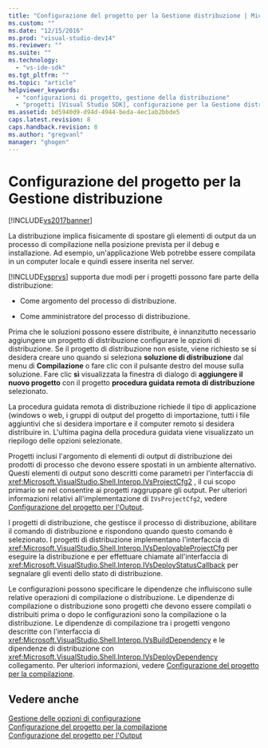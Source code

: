 ```yaml
---
title: "Configurazione del progetto per la Gestione distribuzione | Microsoft Docs"
ms.custom: ""
ms.date: "12/15/2016"
ms.prod: "visual-studio-dev14"
ms.reviewer: ""
ms.suite: ""
ms.technology: 
  - "vs-ide-sdk"
ms.tgt_pltfrm: ""
ms.topic: "article"
helpviewer_keywords: 
  - "configurazioni di progetto, gestione della distribuzione"
  - "progetti [Visual Studio SDK], configurazione per la Gestione distribuzione"
ms.assetid: bd5940d9-d94d-4944-beda-4ec1ab2bbde5
caps.latest.revision: 8
caps.handback.revision: 8
ms.author: "gregvanl"
manager: "ghogen"
---
```

# Configurazione del progetto per la Gestione distribuzione
[!INCLUDE[vs2017banner](../../code-quality/includes/vs2017banner.md)]

La distribuzione implica fisicamente di spostare gli elementi di output da un processo di compilazione nella posizione prevista per il debug e installazione.  Ad esempio, un'applicazione Web potrebbe essere compilata in un computer locale e quindi essere inserita nel server.  
  
 [!INCLUDE[vsprvs](../../code-quality/includes/vsprvs_md.md)] supporta due modi per i progetti possono fare parte della distribuzione:  
  
-   Come argomento del processo di distribuzione.  
  
-   Come amministratore del processo di distribuzione.  
  
 Prima che le soluzioni possono essere distribuite, è innanzitutto necessario aggiungere un progetto di distribuzione configurare le opzioni di distribuzione.  Se il progetto di distribuzione non esiste, viene richiesto se si desidera creare uno quando si seleziona **soluzione di distribuzione** dal menu di **Compilazione** o fare clic con il pulsante destro del mouse sulla soluzione.  Fare clic **sì** visualizzata la finestra di dialogo di **aggiungere il nuovo progetto** con il progetto **procedura guidata remota di distribuzione** selezionato.  
  
 La procedura guidata remota di distribuzione richiede il tipo di applicazione \(windows o web, i gruppi di output del progetto di importazione, tutti i file aggiuntivi che si desidera importare e il computer remoto si desidera distribuire in.  L'ultima pagina della procedura guidata viene visualizzato un riepilogo delle opzioni selezionate.  
  
 Progetti inclusi l'argomento di elementi di output di distribuzione dei prodotti di processo che devono essere spostati in un ambiente alternativo.  Questi elementi di output sono descritti come parametri per l'interfaccia di <xref:Microsoft.VisualStudio.Shell.Interop.IVsProjectCfg2> , il cui scopo primario se nel consentire ai progetti raggruppare gli output.  Per ulteriori informazioni relativi all'implementazione di `IVsProjectCfg2`, vedere [Configurazione del progetto per l'Output](../../extensibility/internals/project-configuration-for-output.md).  
  
 I progetti di distribuzione, che gestisce il processo di distribuzione, abilitare il comando di distribuzione e rispondono quando questo comando è selezionato.  I progetti di distribuzione implementano l'interfaccia di <xref:Microsoft.VisualStudio.Shell.Interop.IVsDeployableProjectCfg> per eseguire la distribuzione e per effettuare chiamate all'interfaccia di <xref:Microsoft.VisualStudio.Shell.Interop.IVsDeployStatusCallback> per segnalare gli eventi dello stato di distribuzione.  
  
 Le configurazioni possono specificare le dipendenze che influiscono sulle relative operazioni di compilazione o distribuzione.  Le dipendenze di compilazione o distribuzione sono progetti che devono essere compilati o distribuiti prima o dopo le configurazioni sono la compilazione o la distribuzione.  Le dipendenze di compilazione tra i progetti vengono descritte con l'interfaccia di <xref:Microsoft.VisualStudio.Shell.Interop.IVsBuildDependency> e le dipendenze di distribuzione con <xref:Microsoft.VisualStudio.Shell.Interop.IVsDeployDependency> collegamento.  Per ulteriori informazioni, vedere [Configurazione del progetto per la compilazione](../../extensibility/internals/project-configuration-for-building.md).  
  
## Vedere anche  
 [Gestione delle opzioni di configurazione](../../extensibility/internals/managing-configuration-options.md)   
 [Configurazione del progetto per la compilazione](../../extensibility/internals/project-configuration-for-building.md)   
 [Configurazione del progetto per l'Output](../../extensibility/internals/project-configuration-for-output.md)
